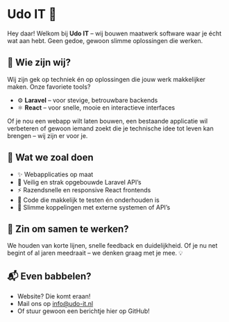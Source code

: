 # Udo IT 👋

Hey daar! Welkom bij **Udo IT** – wij bouwen maatwerk software waar je écht wat aan hebt. Geen gedoe, gewoon slimme oplossingen die werken.

## 🚀 Wie zijn wij?

Wij zijn gek op techniek én op oplossingen die jouw werk makkelijker maken. Onze favoriete tools?

- ⚙️ **Laravel** – voor stevige, betrouwbare backends  
- ⚛️ **React** – voor snelle, mooie en interactieve interfaces

Of je nou een webapp wilt laten bouwen, een bestaande applicatie wil verbeteren of gewoon iemand zoekt die je technische idee tot leven kan brengen – wij zijn er voor je.

## 🧩 Wat we zoal doen

- ✨ Webapplicaties op maat  
- 🔐 Veilig en strak opgebouwde Laravel API’s  
- ⚡️ Razendsnelle en responsive React frontends  
- 🧪 Code die makkelijk te testen én onderhouden is  
- 🔌 Slimme koppelingen met externe systemen of API’s

## 🤝 Zin om samen te werken?

We houden van korte lijnen, snelle feedback en duidelijkheid. Of je nu net begint of al jaren meedraait – we denken graag met je mee. 💡

## 📬 Even babbelen?

- Website? Die komt eraan!  
- Mail ons op [info@udo-it.nl](mailto:info@udo-it.nl)  
- Of stuur gewoon een berichtje hier op GitHub!
